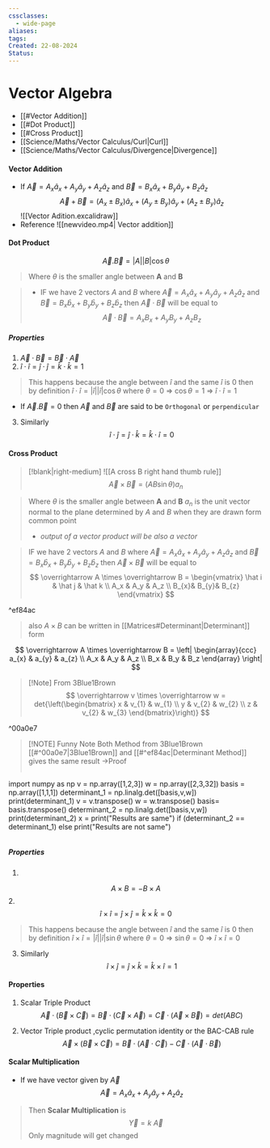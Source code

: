 ```yaml
---
cssclasses:
  - wide-page
aliases: 
tags: 
Created: 22-08-2024
Status:
---
```

# Vector Algebra
- [[#Vector Addition]]
- [[#Dot Product]]
- [[#Cross Product]]
- [[Science/Maths/Vector Calculus/Curl|Curl]]
- [[Science/Maths/Vector Calculus/Divergence|Divergence]]

#### Vector Addition

- If $\overrightarrow A = A_{x}\hat a_{x}+A_{y}\hat a_{y}+A_{z}\hat a_{z}$ and $\overrightarrow B = B_{x}\hat a_{x}+B_{y}\hat a_{y}+B_{z}\hat a_{z}$
  $$
  \overrightarrow A +\overrightarrow B = (A_{x} \pm B_{x})\hat a_{x}+(A_{y} \pm B_{y})\hat a_{y}+(A_{z} \pm B_{y })\hat a_{z}
  $$
  ![[Vector Adition.excalidraw]]
- Reference ![[newvideo.mp4| Vector addition]]

#### Dot Product

$$
\overrightarrow A . \overrightarrow B  = |A||B| \cos\theta
$$


> Where $\theta$ is the smaller angle between **A** and **B**

> - IF we have 2 vectors $A$ and $B$ where $\overrightarrow A = A_{x}\hat a_x+A_{y}\hat a_y+A_{z}\hat a_z$ and $\overrightarrow B= B_{x}\hat b_x+B_{y}\hat b_y+B_{z}\hat b_z$ then $\overrightarrow A \cdot \overrightarrow B$ will be equal to 
>$$
\overrightarrow A \cdot \overrightarrow B = A_{x}B_{x}+ A_y B_{y} + A_z B_z
>$$

##### Properties 
1. $\overrightarrow A \cdot  \overrightarrow B = \overrightarrow B \cdot  \overrightarrow A$
2. $\hat i \cdot  \hat i = \hat j \cdot  \hat j = \hat k \cdot  \hat k = 1$
>This happens because the angle between $\hat i$ and the same $\hat i$ is $0$ then by definition $\hat i \cdot  \hat i = |\hat i | | \hat i|\cos\theta$ where $\theta =0$ => $\cos\theta = 1$ => $\hat i \cdot  \hat i = 1$
- If $\overrightarrow A . \overrightarrow B = 0$ then $\overrightarrow A$ and $\overrightarrow B$ are said to be `Orthogonal` or `perpendicular`
3. Similarly
$$
\hat{i} \cdot \hat{j} = \hat{j} \cdot \hat{k} = \hat{k} \cdot \hat{i} = 0
$$




#### Cross Product
>[!blank|right-medium]
>![[A cross B right hand thumb rule]]
$$
\overrightarrow A \times \overrightarrow B  = (AB \sin\theta)a_n
$$

> Where $\theta$ is the smaller angle between **A** and **B**
> $a_n$ is the unit vector normal to the plane determined by $A$ and $B$ when they are drawn form common point 
> - *output of a vector product will be also a vector* 

> IF we have 2 vectors $A$ and $B$ where $\overrightarrow A = A_{x}\hat a_x+A_{y}\hat a_y+A_{z}\hat a_z$ and $\overrightarrow B= B_{x}\hat b_x+B_{y}\hat b_y+B_{z}\hat b_z$ then $\overrightarrow A \times  \overrightarrow B$ will be equal to
>$$
\overrightarrow A \times \overrightarrow B = \begin{vmatrix}
\hat i & \hat j & \hat k \\ 
A_x & A_y & A_z  \\ 
B_{x}& B_{y}& B_{z} 
\end{vmatrix}
>$$

^ef84ac




> also $A \times B$ can be written in [[Matrices#Determinant|Determinant]] form

$$
\overrightarrow A \times \overrightarrow B = \left| \begin{array}{ccc}   a_{x} &  a_{y} &  a_{z} \\ A_x & A_y & A_z \\  B_x & B_y & B_z \end{array}  \right|
$$



> [!Note] From 3Blue1Brown
>$$
\overrightarrow v \times \overrightarrow w = det{\left(\begin{bmatrix}  
x & v_{1} & w_{1} \\ y & v_{2} & w_{2} \\ z  & v_{2} & w_{3}
 \end{bmatrix}\right)}
>$$

^00a0e7

  
> [!NOTE] Funny Note
> Both Method from 3Blue1Brown [[#^00a0e7|3Blue1Brown]] and [[#^ef84ac|Determinant Method]] gives the same result 
> ->Proof
>```python
import numpy as np
v = np.array([1,2,3])
w = np.array([2,3,32])
basis = np.array([1,1,1])
determinant_1 = np.linalg.det([basis,v,w])
print(determinant_1)
v = v.transpose()
w = w.transpose()
basis= basis.transpose()
determinant_2 = np.linalg.det([basis,v,w])
print(determinant_2)
x = print("Results are same") if (determinant_2 == determinant_1) else  print("Results are not same")  	
>```


##### Properties
1. 
$$
A \times B = - B \times A
$$
2. 
$$
   \hat i \times \hat i = \hat j \times \hat j = \hat k \times \hat k = 0 
$$
> This happens because the angle between $\hat i$ and the same $\hat i$ is $0$ then by definition $\hat i \times \hat i = |\hat i | | \hat i|\sin\theta$ where $\theta =0$ => $\sin\theta = 0$ => $\hat i \times \hat i = 0$ 
3. Similarly 
$$
\hat{i} \times \hat{j} = \hat{j} \times \hat{k} = \hat{k} \times \hat{i} = 1
$$

#### Properties 
1. Scalar Triple Product
$$
\overrightarrow{A} \cdot \left(\overrightarrow{B}  \times \overrightarrow{C} \right)  = \overrightarrow{B} \cdot \left(\overrightarrow{C} \times \overrightarrow{A} \right) = \overrightarrow{C} \cdot \left(\overrightarrow{A} \times \overrightarrow{B} \right) = det(ABC)
$$

2. Vector Triple product ,cyclic permutation identity or the BAC-CAB rule
$$
\overrightarrow{A} \times \left(\overrightarrow{B}  \times \overrightarrow{C} \right)  = \overrightarrow{B} \cdot \left( \overrightarrow{A} \cdot  \overrightarrow{C} \right) -  \overrightarrow{C} \cdot \left(\overrightarrow{A} \cdot \overrightarrow{B} \right)
$$
#### Scalar Multiplication
- If we have vector given by $\overrightarrow A$
$$
\overrightarrow A =  A_{x}\hat a_x+A_{y}\hat a_y+A_{z}\hat a_z
$$
> Then **Scalar Multiplication** is 
$$
\overrightarrow Y = k \ \overrightarrow A
$$
> Only magnitude will get changed 



